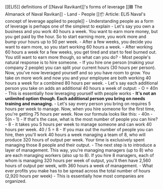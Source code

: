  [[ELI5]] definitions of [[Naval Ravikant]]'s forms of leverage [[🟦 The Almanack of Naval Ravikan]]
    - Land
    - People [[📦 Article: ELI5 Naval's concept of leverage applied to people]]
        - Understanding people as a form of leverage is perhaps one of the simplest to explain
        - Let's say you own a business and you work 40 hours a week. You want to earn more money, but you get paid by the hour. So to start earning more, you work more and bump your hours up to 50 per week.
        - After a few weeks, you decide you want to earn more, so you start working 60 hours a week.
        - After working 60 hours a week for a few weeks, you get tired and start to feel burned out. You still want to earn more though, so what can you do?
        - Most people's natural response is to hire someone.
        - If you hire one person (making your company 2 people) you can split your current hours (30 hours per person). Now, you've now leveraged yourself and so you have room to grow. You take on more work and now you and your employee are both working 40 hours a week for a combined 80 hours per week.
        - Let's say each additional person you take on adds an additional 40 hours a week of output:
            - O = 40n
        - This is essentially how leveraging yourself with people works
        - __It's not an unlimited option though. Each additional person you bring on needs training and managing.__
        - Let's say every person you bring on requires 5 hours per week to manage. Now, when you hire someone for the first time, you're getting 75 hours per week. Now our formula looks like this:
            - 40n - 5(n - 1)
        - If that's the case, what is the most number of people you can hire?
            - 8 - it takes you 5 hours per week to manage someone and can work 40 hours per week. 40 / 5 = 8
        - If you max out the number of people you can hire, then you'll work 40 hours a week managing a team of 8, who will produce 320 hours of output per week. Your time is exclusively spent managing those 8 people and their output.
        - The next step is to introduce a layer of management. This way, you're managing managers (up to 8) who are each managing workers (also up to 8). If you hire 8 managers, each of whom is managing 320 hours per week of output, you'll then have 2,560 hours of output per week, with 360 hours a week of management.
        - What ever profits you make has to be spread across the total number of hours (2,920 hours per week)
        - This is essentially how most companies are organized.